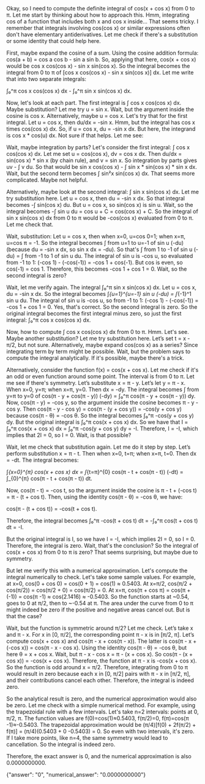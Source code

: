 <think>
Okay, so I need to compute the definite integral of cos(x + cos x) from 0 to π. Let me start by thinking about how to approach this. Hmm, integrating cos of a function that includes both x and cos x inside... That seems tricky. I remember that integrals involving cos(cos x) or similar expressions often don't have elementary antiderivatives. Let me check if there's a substitution or some identity that could help here.

First, maybe expand the cosine of a sum. Using the cosine addition formula: cos(a + b) = cos a cos b - sin a sin b. So, applying that here, cos(x + cos x) would be cos x cos(cos x) - sin x sin(cos x). So the integral becomes the integral from 0 to π of [cos x cos(cos x) - sin x sin(cos x)] dx. Let me write that into two separate integrals:

∫₀^π cos x cos(cos x) dx - ∫₀^π sin x sin(cos x) dx.

Now, let's look at each part. The first integral is ∫ cos x cos(cos x) dx. Maybe substitution? Let me try u = sin x. Wait, but the argument inside the cosine is cos x. Alternatively, maybe u = cos x. Let's try that for the first integral. Let u = cos x, then du/dx = -sin x. Hmm, but the integral has cos x times cos(cos x) dx. So, if u = cos x, du = -sin x dx. But here, the integrand is cos x * cos(u) dx. Not sure if that helps. Let me see:

Wait, maybe integration by parts? Let's consider the first integral: ∫ cos x cos(cos x) dx. Let me set u = cos(cos x), dv = cos x dx. Then du/dx = sin(cos x) * sin x (by chain rule), and v = sin x. So integration by parts gives uv - ∫ v du. So that would be sin x cos(cos x) - ∫ sin x * sin(cos x) * sin x dx. Wait, but the second term becomes ∫ sin²x sin(cos x) dx. That seems more complicated. Maybe not helpful.

Alternatively, maybe look at the second integral: ∫ sin x sin(cos x) dx. Let me try substitution here. Let u = cos x, then du = -sin x dx. So that integral becomes -∫ sin(cos x) du. But u = cos x, so sin(cos x) is sin u. Wait, so the integral becomes -∫ sin u du = cos u + C = cos(cos x) + C. So the integral of sin x sin(cos x) dx from 0 to π would be -cos(cos x) evaluated from 0 to π. Let me check that.

Wait, substitution: Let u = cos x, then when x=0, u=cos 0=1; when x=π, u=cos π = -1. So the integral becomes ∫ from u=1 to u=-1 of sin u (-du) (because du = -sin x dx, so sin x dx = -du). So that's ∫ from 1 to -1 of sin u (-du) = ∫ from -1 to 1 of sin u du. The integral of sin u is -cos u, so evaluated from -1 to 1: (-cos 1) - (-cos(-1)) = -cos 1 + cos(-1). But cos is even, so cos(-1) = cos 1. Therefore, this becomes -cos 1 + cos 1 = 0. Wait, so the second integral is zero?

Wait, let me verify again. The integral ∫₀^π sin x sin(cos x) dx. Let u = cos x, du = -sin x dx. So the integral becomes ∫_{u=1}^{u=-1} sin u (-du) = ∫_{-1}^1 sin u du. The integral of sin u is -cos u, so from -1 to 1: (-cos 1) - (-cos(-1)) = -cos 1 + cos 1 = 0. Yes, that's correct. So the second integral is zero. So the original integral becomes the first integral minus zero, so just the first integral: ∫₀^π cos x cos(cos x) dx.

Now, how to compute ∫ cos x cos(cos x) dx from 0 to π. Hmm. Let's see. Maybe another substitution? Let me try substitution here. Let’s set t = x - π/2, but not sure. Alternatively, maybe expand cos(cos x) as a series? Since integrating term by term might be possible. Wait, but the problem says to compute the integral analytically. If it's possible, maybe there's a trick.

Alternatively, consider the function f(x) = cos(x + cos x). Let me check if it's an odd or even function around some point. The interval is from 0 to π. Let me see if there's symmetry. Let’s substitute x = π - y. Let’s let y = π - x. When x=0, y=π; when x=π, y=0. Then dx = -dy. The integral becomes ∫ from y=π to y=0 of cos(π - y + cos(π - y)) (-dy) = ∫₀^π cos(π - y + cos(π - y)) dy. Now, cos(π - y) = -cos y, so the argument inside the cosine becomes π - y - cos y. Then cos(π - y - cos y) = cos(π - (y + cos y)) = -cos(y + cos y) because cos(π - θ) = -cos θ. So the integral becomes ∫₀^π -cos(y + cos y) dy. But the original integral is ∫₀^π cos(x + cos x) dx. So we have that I = ∫₀^π cos(x + cos x) dx = ∫₀^π -cos(y + cos y) dy = -I. Therefore, I = -I, which implies that 2I = 0, so I = 0. Wait, is that possible?

Wait, let me check that substitution again. Let me do it step by step. Let’s perform substitution x = π - t. Then when x=0, t=π; when x=π, t=0. Then dx = -dt. The integral becomes:

∫_{x=0}^{π} cos(x + cos x) dx = ∫_{t=π}^{0} cos(π - t + cos(π - t)) (-dt) = ∫_{0}^{π} cos(π - t + cos(π - t)) dt.

Now, cos(π - t) = -cos t, so the argument inside the cosine is π - t + (-cos t) = π - (t + cos t). Then, using the identity cos(π - θ) = -cos θ, we have:

cos(π - (t + cos t)) = -cos(t + cos t).

Therefore, the integral becomes ∫₀^π -cos(t + cos t) dt = -∫₀^π cos(t + cos t) dt = -I.

But the original integral is I, so we have I = -I, which implies 2I = 0, so I = 0. Therefore, the integral is zero. Wait, that's the conclusion? So the integral of cos(x + cos x) from 0 to π is zero? That seems surprising, but maybe due to symmetry.

But let me verify this with a numerical approximation. Let's compute the integral numerically to check. Let's take some sample values. For example, at x=0, cos(0 + cos 0) = cos(0 + 1) = cos(1) ≈ 0.5403. At x=π/2, cos(π/2 + cos(π/2)) = cos(π/2 + 0) = cos(π/2) = 0. At x=π, cos(π + cos π) = cos(π + (-1)) = cos(π -1) ≈ cos(2.1416) ≈ -0.5403. So the function starts at ~0.54, goes to 0 at π/2, then to ~-0.54 at π. The area under the curve from 0 to π might indeed be zero if the positive and negative areas cancel out. But is that the case?

Wait, but the function is symmetric around π/2? Let me check. Let’s take x and π - x. For x in [0, π/2], the corresponding point π - x is in [π/2, π]. Let’s compute cos(x + cos x) and cos(π - x + cos(π - x)). The latter is cos(π - x + (-cos x)) = cos(π - x - cos x). Using the identity cos(π - θ) = -cos θ, but here θ = x + cos x. Wait, but π - x - cos x = π - (x + cos x). So cos(π - (x + cos x)) = -cos(x + cos x). Therefore, the function at π - x is -cos(x + cos x). So the function is odd around x = π/2. Therefore, integrating from 0 to π would result in zero because each x in [0, π/2] pairs with π - x in [π/2, π], and their contributions cancel each other. Therefore, the integral is indeed zero.

So the analytical result is zero, and the numerical approximation would also be zero. Let me check with a simple numerical method. For example, using the trapezoidal rule with a few intervals. Let's take n=2 intervals: points at 0, π/2, π. The function values are f(0)=cos(1)≈0.5403, f(π/2)=0, f(π)=cos(π -1)≈-0.5403. The trapezoidal approximation would be (π/4)[f(0) + 2f(π/2) + f(π)] = (π/4)(0.5403 + 0 -0.5403) = 0. So even with two intervals, it's zero. If I take more points, like n=4, the same symmetry would lead to cancellation. So the integral is indeed zero.

Therefore, the exact answer is 0, and the numerical approximation is also 0.0000000000.
</think>

{"answer": "0", "numerical_answer": "0.0000000000"}